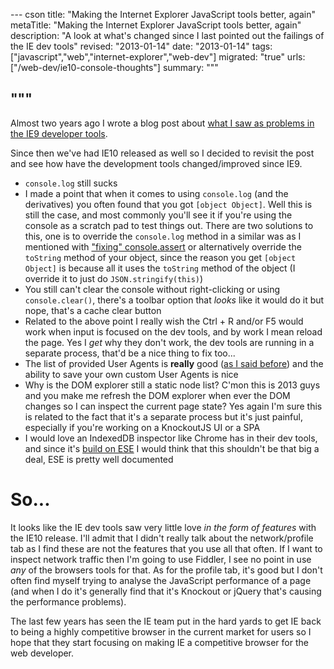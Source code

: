 --- cson
title: "Making the Internet Explorer JavaScript tools better, again"
metaTitle: "Making the Internet Explorer JavaScript tools better, again"
description: "A look at what's changed since I last pointed out the failings of the IE dev tools"
revised: "2013-01-14"
date: "2013-01-14"
tags: ["javascript","web","internet-explorer","web-dev"]
migrated: "true"
urls: ["/web-dev/ie10-console-thoughts"]
summary: """

"""
---
Almost two years ago I wrote a blog post about [what I saw as problems in the IE9 developer tools](http://www.aaron-powell.com/web-dev/ie9-console-thoughts).

Since then we've had IE10 released as well so I decided to revisit the post and see how have the development tools changed/improved since IE9.

* `console.log` still sucks
 * I made a point that when it comes to using `console.log` (and the derivatives) you often found that you got `[object Object]`. Well this is still the case, and most commonly you'll see it if you're using the console as a scratch pad to test things out. There are two solutions to this, one is to override the `console.log` method in a similar was as I mentioned with ["fixing" console.assert](http://www.aaron-powell.com/ie-9-console-assert) or alternatively override the `toString` method of your object, since the reason you get `[object Object]` is because all it uses the `toString` method of the object (I override it to just do `JSON.stringify(this)`)
* You still can't clear the console without right-clicking or using `console.clear()`, there's a toolbar option that _looks_ like it would do it but nope, that's a cache clear button
* Related to the above point I really wish the Ctrl + R and/or F5 would work when input is focused on the dev tools, and by work I mean reload the page. Yes I _get_ why they don't work, the dev tools are running in a separate process, that'd be a nice thing to fix too...
* The list of provided User Agents is **really** good ([as I said before](http://www.aaron-powell.com/web/ie10-user-agent-switching)) and the ability to save your own custom User Agents is nice
* Why is the DOM explorer still a static node list? C'mon this is 2013 guys and you make me refresh the DOM explorer when ever the DOM changes so I can inspect the current page state? Yes again I'm sure this is related to the fact that it's a separate process but it's just painful, especially if you're working on a KnockoutJS UI or a SPA
* I would love an IndexedDB inspector like Chrome has in their dev tools, and since it's [build on ESE](http://www.aaron-powell.com/web/indexeddb-storage) I would think that this shouldn't be that big a deal, ESE is pretty well documented

# So...

It looks like the IE dev tools saw very little love _in the form of features_ with the IE10 release. I'll admit that I didn't really talk about the network/profile tab as I find these are not the features that you use all that often. If I want to inspect network traffic then I'm going to use Fiddler, I see no point in use *any* of the browsers tools for that. As for the profile tab, it's good but I don't often find myself trying to analyse the JavaScript performance of a page (and when I do it's generally find that it's Knockout or jQuery that's causing the performance problems).

The last few years has seen the IE team put in the hard yards to get IE back to being a highly competitive browser in the current market for users so I hope that they start focusing on making IE a competitive browser for the web developer.
